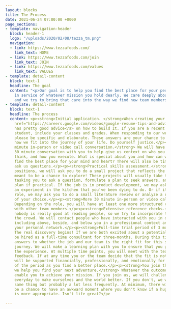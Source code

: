 ```yaml
---
layout: blocks
title: The Process
date: 2021-06-24 07:00:00 +0000
page_sections:
- template: navigation-header
  block: header-1
  logo: "/uploads/2020/02/08/tezza_tm.png"
  navigation:
  - link: https://www.tezzafoods.com/
    link_text: HOME
  - link: https://www.tezzafoods.com/join
    link_text: JOIN
  - link: https://www.tezzafoods.com/values
    link_text: VALUES
- template: detail-content
  block: text-1
  headline: The goal
  content: "<p>Our goal is to help you find the best place for your personal growth,
    in service of whatever mission you hold dearly. We care deeply about our relationships,
    and we try to bring that care into the way we find new team members.</p>"
- template: detail-content
  block: text-1
  headline: The process
  content: <p><strong>Initial application. </strong>When creating your resume, <a
    href="https://careers.google.com/videos/google-resume-tips-and-advice/" title="">google
    has pretty good advice</a> on how to build it. If you are a recent college/masters
    student, include your classes and grades. When responding to our written questions,
    please be specific and elaborate. These answers are your chance to tell us about
    how we fit into the journey of your life. Do yourself justice.</p><p><strong>30
    minute in-person or video call conversation.</strong> We will have a brief, structured
    30 minute conversation with you to help give us context on who you are, how you
    think, and how you execute. What is special about you and how can we help you
    find the best place for your mind and heart? There will also be time for you to
    ask us questions.</p><p><strong>Practical skills assessment.</strong> For all
    positions, we will ask you to do a small project that reflects the position. It's
    meant to be a chance to explore! These projects will usually take the shape of
    tasking you to ask a question, formulate a plan to seek answers, and execute that
    plan if practical. If the job is in product development, we may ask you to document
    an experiment in the kitchen that you've been dying to do. Or if it is a science
    role, we may ask you to do a small literature review or analyze a recent paper
    of your choice.</p><p><strong>More 30 minute in-person or video call conversations</strong>.
    Depending on the role, you will have at least one more structured conversation
    with other team members.</p><p><strong>Extensive reference checks.</strong> Honestly,
    nobody is really good at reading people, so we try to incorporate the wisdom of
    the crowd. We will contact people who have interacted with you in different circumstances,
    including above, beside, and below you in a professional context and others from
    your personal network.</p><p><strong>Full-time trial period of 3 months.</strong>
    The real discovery begins! If we are both excited about a potential fit, you will
    be hired as a full-time consultant for three-months. During this time, we'll seek
    answers to whether the job and our team is the right fit for this stage of your
    journey. We will make a learning plan with you to ensure that you grow during
    the experience. At multiple time points, you will meet with the team and exchange
    feedback. If at any time you or the team decide that the fit is not right, you
    will be supported financially, professionally, and emotionally for the remainder
    of the period as you find a better place.</p><p><strong>You join the colony or
    we help you find your next adventure.</strong> Whatever the outcome, we want to
    enable you to achieve your mission. If you join us, we will challenge each other
    everyday to make ourselves and the world better. If you don't, we will do the
    same thing but probably a lot less frequently. At minimum, there will probably
    be a chance to have an awkward moment where you don't know if a hug or handshake
    is more appropriate. Isn't life great?</p>

---
```


